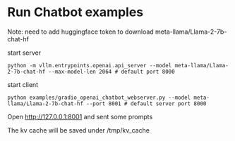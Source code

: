 # Run Chatbot examples

Note: need to add huggingface token to download meta-llama/Llama-2-7b-chat-hf

start server
```
python -m vllm.entrypoints.openai.api_server --model meta-llama/Llama-2-7b-chat-hf --max-model-len 2064 # default port 8000
```

start client
```
python examples/gradio_openai_chatbot_webserver.py --model meta-llama/Llama-2-7b-chat-hf --port 8001 # default server port 8000
```

Open http://127.0.0.1:8001 and sent some prompts

The kv cache will be saved under /tmp/kv_cache